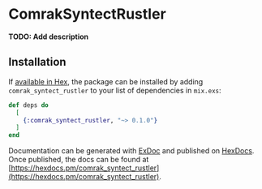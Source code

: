 # ComrakSyntectRustler

**TODO: Add description**

## Installation

If [available in Hex](https://hex.pm/docs/publish), the package can be installed
by adding `comrak_syntect_rustler` to your list of dependencies in `mix.exs`:

```elixir
def deps do
  [
    {:comrak_syntect_rustler, "~> 0.1.0"}
  ]
end
```

Documentation can be generated with [ExDoc](https://github.com/elixir-lang/ex_doc)
and published on [HexDocs](https://hexdocs.pm). Once published, the docs can
be found at [https://hexdocs.pm/comrak_syntect_rustler](https://hexdocs.pm/comrak_syntect_rustler).

